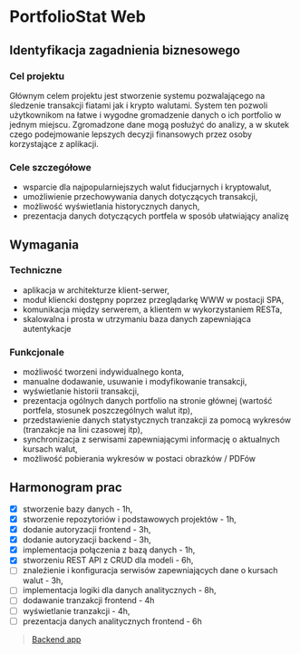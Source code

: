 # PortfolioStat Web

## Identyfikacja zagadnienia biznesowego

### Cel projektu

Głównym celem projektu jest stworzenie systemu pozwalającego na śledzenie transakcji fiatami jak i krypto walutami. System ten pozwoli użytkownikom na łatwe i wygodne gromadzenie danych o ich portfolio w jednym miejscu. Zgromadzone dane mogą posłużyć do analizy, a w skutek czego podejmowanie lepszych decyzji finansowych przez osoby korzystające z aplikacji. 

### Cele szczegółowe 

- wsparcie dla najpopularniejszych walut fiducjarnych i kryptowalut,
- umożliwienie przechowywania danych dotyczących transakcji, 
- możliwość wyświetlania historycznych danych, 
- prezentacja danych dotyczących portfela w sposób ułatwiający analizę

## Wymagania

### Techniczne

- aplikacja w architekturze klient-serwer,
- moduł kliencki dostępny poprzez przeglądarkę WWW w postacji SPA,
- komunikacja między serwerem, a klientem w wykorzystaniem RESTa,
- skalowalna i prosta w utrzymaniu baza danych zapewniająca autentykacje

### Funkcjonale

- możliwość tworzeni indywidualnego konta, 
- manualne dodawanie, usuwanie i modyfikowanie transakcji, 
- wyświetlanie historii transakcji, 
- prezentacja ogólnych danych portfolio na stronie głównej (wartość portfela, stosunek poszczególnych walut itp),
- przedstawienie danych statystycznych tranzakcji za pomocą wykresów (tranzakcje na lini czasowej itp), 
- synchronizacja z serwisami zapewniającymi informację o aktualnych kursach walut, 
- możliwość pobierania wykresów w postaci obrazków / PDFów 

## Harmonogram prac

 - [x] stworzenie bazy danych - 1h,
 - [x] stworzenie repozytoriów i podstawowych projektów - 1h,  
 - [x] dodanie autoryzacji frontend - 3h,
 - [x] dodanie autoryzacji backend - 3h,
 - [x] implementacja połączenia z bazą danych - 1h,
 - [x] stworzeniu REST API z CRUD dla modeli - 6h,
 - [ ] znaleźienie i konfiguracja serwisów zapewniających dane o kursach walut - 3h,
 - [ ] implementacja logiki dla danych analitycznych - 8h,
 - [ ] dodawanie tranzakcji frontend - 4h
 - [ ] wyświetlanie tranzakcji - 4h,
 - [ ] prezentacja danych analitycznych frontend - 6h
 
 > [Backend app](https://github.com/salat97/portfolio-stat-api)
